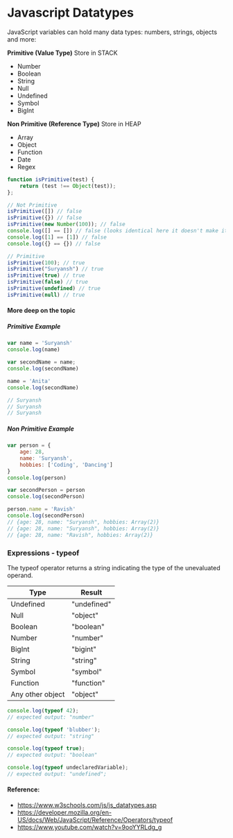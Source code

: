 # Javascript Datatypes
JavaScript variables can hold many data types: numbers, strings, objects and more:

**Primitive (Value Type)** Store in STACK
- Number
- Boolean
- String
- Null
- Undefined
- Symbol
- BigInt 

**Non Primitive (Reference Type)** Store in HEAP
- Array
- Object
- Function
- Date
- Regex

```javascript
function isPrimitive(test) {
    return (test !== Object(test));
};

// Not Primitive
isPrimitive([]) // false
isPrimitive({}) // false
isPrimitive(new Number(100)); // false
console.log([] == []) // false (looks identical here it doesn't make it identical still two different objects two different places in the heap.)
console.log([1] == [1]) // false
console.log({} == {}) // false

// Primitive
isPrimitive(100); // true
isPrimitive("Suryansh") // true
isPrimitive(true) // true
isPrimitive(false) // true
isPrimitive(undefined) // true
isPrimitive(null) // true
```

#### More deep on the topic

##### Primitive Example
```javascript
var name = 'Suryansh'
console.log(name)

var secondName = name;
console.log(secondName)

name = 'Anita'
console.log(secondName)

// Suryansh
// Suryansh
// Suryansh
```

##### Non Primitive Example
```javascript
var person = {
    age: 28,
    name: 'Suryansh',
    hobbies: ['Coding', 'Dancing']
}
console.log(person)

var secondPerson = person
console.log(secondPerson)

person.name = 'Ravish'
console.log(secondPerson)
// {age: 28, name: "Suryansh", hobbies: Array(2)}
// {age: 28, name: "Suryansh", hobbies: Array(2)}
// {age: 28, name: "Ravish", hobbies: Array(2)}
```

### Expressions - typeof
The typeof operator returns a string indicating the type of the unevaluated operand.

| Type | Result |
| --- | --- |
| Undefined | "undefined" |
| Null | "object" |
| Boolean | "boolean" |
| Number | "number" |
| BigInt | "bigint" |
| String | "string" |
| Symbol | "symbol" |
| Function | "function" |
| Any other object | "object" |

```javascript
console.log(typeof 42);
// expected output: "number"

console.log(typeof 'blubber');
// expected output: "string"

console.log(typeof true);
// expected output: "boolean"

console.log(typeof undeclaredVariable);
// expected output: "undefined";
```

#### Reference:
- https://www.w3schools.com/js/js_datatypes.asp
- https://developer.mozilla.org/en-US/docs/Web/JavaScript/Reference/Operators/typeof
- https://www.youtube.com/watch?v=9ooYYRLdg_g
